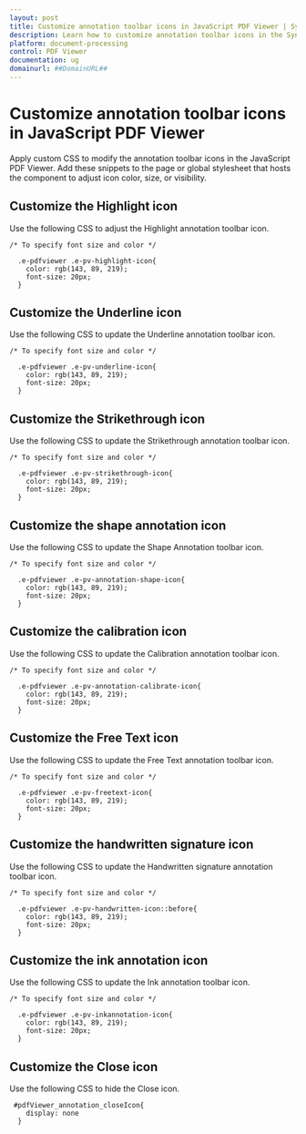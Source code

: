```yaml
---
layout: post
title: Customize annotation toolbar icons in JavaScript PDF Viewer | Syncfusion
description: Learn how to customize annotation toolbar icons in the Syncfusion JavaScript PDF Viewer by applying targeted CSS styles.
platform: document-processing
control: PDF Viewer
documentation: ug
domainurl: ##DomainURL##
---
```


# Customize annotation toolbar icons in JavaScript PDF Viewer

Apply custom CSS to modify the annotation toolbar icons in the JavaScript PDF Viewer. Add these snippets to the page or global stylesheet that hosts the component to adjust icon color, size, or visibility.

## Customize the Highlight icon

Use the following CSS to adjust the Highlight annotation toolbar icon.

```
/* To specify font size and color */

  .e-pdfviewer .e-pv-highlight-icon{
    color: rgb(143, 89, 219);
    font-size: 20px;
  }
```

## Customize the Underline icon

Use the following CSS to update the Underline annotation toolbar icon.

```
/* To specify font size and color */

  .e-pdfviewer .e-pv-underline-icon{
    color: rgb(143, 89, 219);
    font-size: 20px;
  }
```

## Customize the Strikethrough icon

Use the following CSS to update the Strikethrough annotation toolbar icon.

```
/* To specify font size and color */

  .e-pdfviewer .e-pv-strikethrough-icon{
    color: rgb(143, 89, 219);
    font-size: 20px;
  }
```

## Customize the shape annotation icon

Use the following CSS to update the Shape Annotation toolbar icon.

```
/* To specify font size and color */

  .e-pdfviewer .e-pv-annotation-shape-icon{
    color: rgb(143, 89, 219);
    font-size: 20px;
  }
```

## Customize the calibration icon

Use the following CSS to update the Calibration annotation toolbar icon.

```
/* To specify font size and color */

  .e-pdfviewer .e-pv-annotation-calibrate-icon{
    color: rgb(143, 89, 219);
    font-size: 20px;
  }
```

## Customize the Free Text icon

Use the following CSS to update the Free Text annotation toolbar icon.

```
/* To specify font size and color */

  .e-pdfviewer .e-pv-freetext-icon{
    color: rgb(143, 89, 219);
    font-size: 20px;
  }
```

## Customize the handwritten signature icon

Use the following CSS to update the Handwritten signature annotation toolbar icon.

```
/* To specify font size and color */

  .e-pdfviewer .e-pv-handwritten-icon::before{
    color: rgb(143, 89, 219);
    font-size: 20px;
  }
```

## Customize the ink annotation icon

Use the following CSS to update the Ink annotation toolbar icon.

```
/* To specify font size and color */

  .e-pdfviewer .e-pv-inkannotation-icon{
    color: rgb(143, 89, 219);
    font-size: 20px;
  }
```
## Customize the Close icon

Use the following CSS to hide the Close icon.

```
 #pdfViewer_annotation_closeIcon{
    display: none
  }
```
